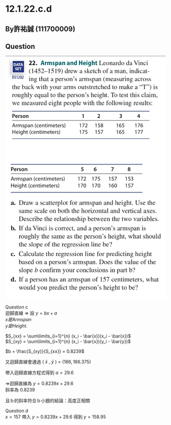# 12.1.22.c.d

## By許祐誠 (111700009)

## Question


![圖片1](https://github.com/HWTeng-Course/202402-Statistics/raw/main/Images/S__1194333_0.jpg)
![圖片2](https://github.com/HWTeng-Course/202402-Statistics/raw/main/Images/S__1194335_0.jpg)

Question c\
迴歸直線 =>
設 $y = bx + a$<br>$x是Armspan$<br>$y是Height$.

$S_{xx} = \sum\limits_{i=1}^{n} (x_i - \bar{x})(x_i - \bar{x})$\
$S_{xy} = \sum\limits_{i=1}^{n} (x_i - \bar{x})(y_i - \bar{y})$

$b = \frac{S_{xy}}{S_{xx}} = 0.8239$

又迴歸直線會通過 ( $\bar{x}$ , $\bar{y}$ ) = $(166 , 166.375)$

帶入迴歸直線方程式得到 $a = 29.6$

=>迴歸直線為 $y = 0.8239x + 29.6$\
斜率為 $0.8239$

且ｂ的斜率符合ｂ小題的結論：高度正相關


Question d\
$x = 157$ 帶入 $y = 0.8239x + 29.6$
得到 $y = 158.95$










